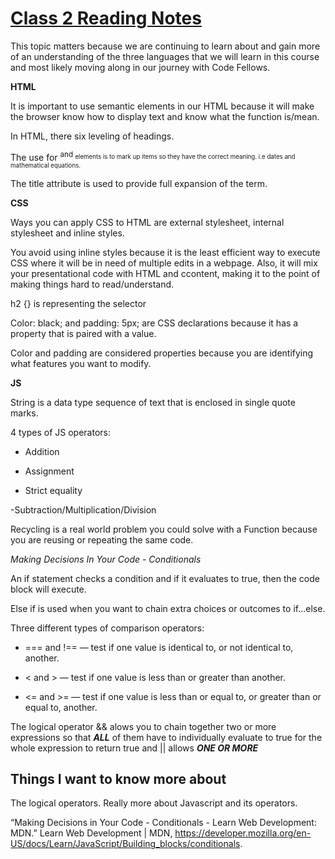 # [Class 2 Reading Notes](https://github.com/snur206/reading-notes/blob/main/201/class2notes.md)

This topic matters because we are continuing to learn about and gain more of an understanding of the three languages that we will learn in this course and most likely moving along in our journey with Code Fellows.

**HTML**

It is important to use semantic elements in our HTML because it will make the browser know how to display text and know what the function is/mean.

In HTML, there six leveling of headings.

The use for <sup> and <sub> elements is to mark up items so they have the correct meaning. i.e  dates and mathematical equations.
  
The title attribute is used to provide full expansion of the term.
  
**CSS**
  
Ways you can apply CSS to HTML are external stylesheet, internal stylesheet and inline styles.
  
You avoid using inline styles because it is the least efficient way to execute CSS where it will be in need of multiple edits in a webpage. Also, it will mix your presentational code with HTML and ccontent, making it to the point of making things hard to read/understand.
  
h2 {} is representing the selector
  
Color: black; and padding: 5px; are CSS declarations because it has a property that is paired with a value.
  
Color and padding are considered properties because you are identifying what features you want to modify.  
 
**JS**  
  
String is a data type sequence of text that is enclosed in single quote marks.  
 
4 types of JS operators:
- Addition  
  
- Assignment  
  
- Strict equality  
  
-Subtraction/Multiplication/Division  
  
Recycling is a real world problem you could solve with a Function because you are reusing or repeating the same code.  
  
 
*Making Decisions In Your Code - Conditionals*  
  
An if statement checks a condition and if it evaluates to true, then the code block will execute.
  
Else if is used when you want to chain extra choices or outcomes to if...else.  
  
Three different types of comparison operators:  
  
- === and !== — test if one value is identical to, or not identical to, another.

- < and > — test if one value is less than or greater than another.

- <= and >= — test if one value is less than or equal to, or greater than or equal to, another.
  
The logical operator && alows you to chain together two or more expressions so that ***ALL*** of them have to individually evaluate to true for the whole expression to return true and || allows ***ONE OR MORE***  
  
 ## Things I want to know more about
  
The logical operators. Really more about Javascript and its operators.  
  
“Making Decisions in Your Code - Conditionals - Learn Web Development: MDN.” Learn Web Development | MDN, https://developer.mozilla.org/en-US/docs/Learn/JavaScript/Building_blocks/conditionals.  
